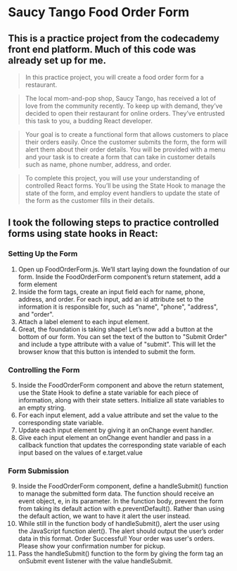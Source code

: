 # Saucy Tango Food Order Form
## This is a practice project from the codecademy front end platform. Much of this code was already set up for me.
>In this practice project, you will create a food order form for a restaurant.

>The local mom-and-pop shop, Saucy Tango, has received a lot of love from the community recently. To keep up with demand, they’ve decided to open their restaurant for online orders. They’ve entrusted this task to you, a budding React developer.

>Your goal is to create a functional form that allows customers to place their orders easily. Once the customer submits the form, the form will alert them about their order details. You will be provided with a menu and your task is to create a form that can take in customer details such as name, phone number, address, and order.

>To complete this project, you will use your understanding of controlled React forms. You’ll be using the State Hook to manage the state of the form, and employ event handlers to update the state of the form as the customer fills in their details.

## I took the following steps to practice controlled forms using state hooks in React:
### Setting Up the Form
1.  Open up FoodOrderForm.js. We’ll start laying down the foundation of our form.
    Inside the FoodOrderForm component’s return statement, add a form element
2.  Inside the form tags, create an input field each for name, phone, address, and order.
    For each input, add an id attribute set to the information it is responsible for, such as "name", "phone", "address", and "order".
3.  Attach a label element to each input element.
4.  Great, the foundation is taking shape!
    Let’s now add a button at the bottom of our form. You can set the text of the button to "Submit Order" and include a type attribute with a value of "submit". This will let the browser know that this button is intended to submit the form.
### Controlling the Form
5.  Inside the FoodOrderForm component and above the return statement, use the State Hook to define a state variable for each piece of information, 
    along with their state setters.
    Initialize all state variables to an empty string.
6.  For each input element, add a value attribute and set the value to the corresponding state variable.
7.  Update each input element by giving it an onChange event handler.
8.  Give each input element an onChange event handler and pass in a callback function that updates the corresponding state variable of each input
    based on the values of e.target.value
### Form Submission
9.  Inside the FoodOrderForm component, define a handleSubmit() function to manage the submitted form data. 
    The function should receive an event object, e, in its parameter.
    In the function body, prevent the form from taking its default action with e.preventDefault(). Rather than using the default action, we want to have it alert the user instead.
10. While still in the function body of handleSubmit(), alert the user using the JavaScript function alert().
    The alert should output the user’s order data in this format.
    Order Successful!
    Your order was user's orders.
    Please show your confirmation number for pickup.
11. Pass the handleSubmit() function to the form by giving the form tag an onSubmit event listener with the value handleSubmit.
